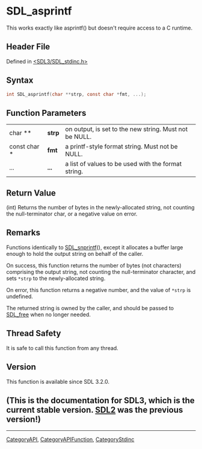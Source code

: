 # SDL_asprintf

This works exactly like asprintf() but doesn't require access to a C runtime.

## Header File

Defined in [<SDL3/SDL_stdinc.h>](https://github.com/libsdl-org/SDL/blob/main/include/SDL3/SDL_stdinc.h)

## Syntax

```c
int SDL_asprintf(char **strp, const char *fmt, ...);
```

## Function Parameters

|              |          |                                                        |
| ------------ | -------- | ------------------------------------------------------ |
| char **      | **strp** | on output, is set to the new string. Must not be NULL. |
| const char * | **fmt**  | a printf-style format string. Must not be NULL.        |
| ...          | **...**  | a list of values to be used with the format string.    |

## Return Value

(int) Returns the number of bytes in the newly-allocated string, not
counting the null-terminator char, or a negative value on error.

## Remarks

Functions identically to [SDL_snprintf](SDL_snprintf)(), except it
allocates a buffer large enough to hold the output string on behalf of the
caller.

On success, this function returns the number of bytes (not characters)
comprising the output string, not counting the null-terminator character,
and sets `*strp` to the newly-allocated string.

On error, this function returns a negative number, and the value of `*strp`
is undefined.

The returned string is owned by the caller, and should be passed to
[SDL_free](SDL_free) when no longer needed.

## Thread Safety

It is safe to call this function from any thread.

## Version

This function is available since SDL 3.2.0.

## (This is the documentation for SDL3, which is the current stable version. [SDL2](https://wiki.libsdl.org/SDL2/) was the previous version!)



----
[CategoryAPI](CategoryAPI), [CategoryAPIFunction](CategoryAPIFunction), [CategoryStdinc](CategoryStdinc)

